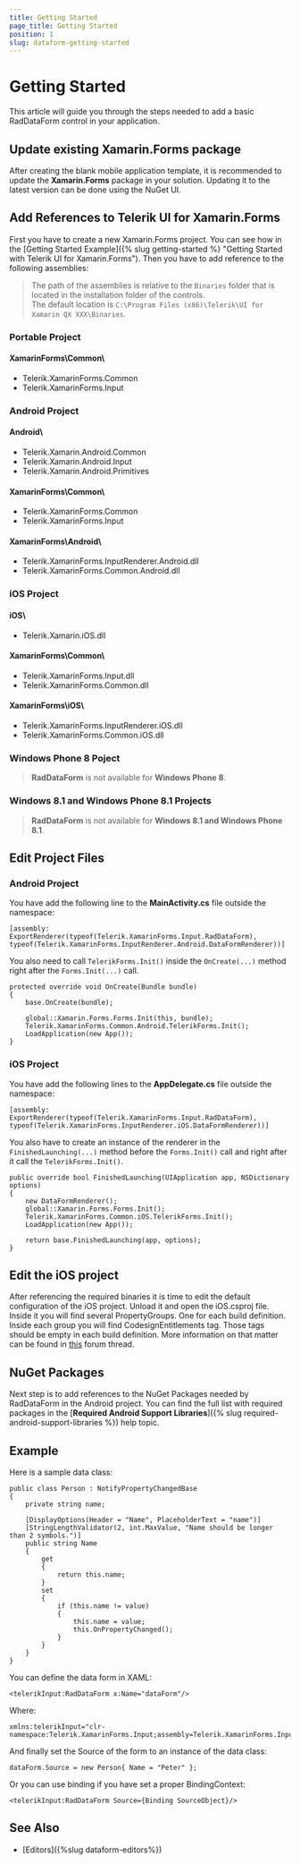 ```yaml
---
title: Getting Started
page_title: Getting Started
position: 1
slug: dataform-getting-started
---
```


# Getting Started

This article will guide you through the steps needed to add a basic RadDataForm control in your application.

## Update existing Xamarin.Forms package
After creating the blank mobile application template, it is recommended to update the **Xamarin.Forms** package in your solution. Updating it to the latest version can be done using the NuGet UI.

## Add References to Telerik UI for Xamarin.Forms ##
First you have to create a new Xamarin.Forms project. You can see how in the [Getting Started Example]({% slug getting-started %} "Getting Started with Telerik UI for Xamarin.Forms"). Then you have to add reference to the following assemblies:

> The path of the assemblies is relative to the `Binaries` folder that is located in the installation folder of the controls.  
>The default location is `C:\Program Files (x86)\Telerik\UI for Xamarin QX XXX\Binaries`. 

### Portable Project

#### XamarinForms\\Common\\

- Telerik.XamarinForms.Common
- Telerik.XamarinForms.Input

### Android Project

#### Android\\

- Telerik.Xamarin.Android.Common
- Telerik.Xamarin.Android.Input
- Telerik.Xamarin.Android.Primitives

#### XamarinForms\\Common\\

- Telerik.XamarinForms.Common
- Telerik.XamarinForms.Input

#### XamarinForms\\Android\\

- Telerik.XamarinForms.InputRenderer.Android.dll
- Telerik.XamarinForms.Common.Android.dll

### iOS Project

#### iOS\\

- Telerik.Xamarin.iOS.dll

#### XamarinForms\\Common\\

- Telerik.XamarinForms.Input.dll
- Telerik.XamarinForms.Common.dll

#### XamarinForms\\iOS\\

- Telerik.XamarinForms.InputRenderer.iOS.dll
- Telerik.XamarinForms.Common.iOS.dll


### Windows Phone 8 Poject

> **RadDataForm** is not available for **Windows Phone 8**.

### Windows 8.1 and Windows Phone 8.1 Projects

> **RadDataForm** is not available for **Windows 8.1 and Windows Phone 8.1**.

## Edit Project Files

### Android Project

You have add the following line to the **MainActivity.cs** file outside the namespace:

	[assembly: ExportRenderer(typeof(Telerik.XamarinForms.Input.RadDataForm), typeof(Telerik.XamarinForms.InputRenderer.Android.DataFormRenderer))]

You also need to call `TelerikForms.Init()` inside the `OnCreate(...)` method right after the `Forms.Init(...)` call.

	protected override void OnCreate(Bundle bundle)
    {
        base.OnCreate(bundle);

        global::Xamarin.Forms.Forms.Init(this, bundle); 
        Telerik.XamarinForms.Common.Android.TelerikForms.Init();
        LoadApplication(new App());
    }

### iOS Project

You have add the following lines to the **AppDelegate.cs** file outside the namespace:

	[assembly: ExportRenderer(typeof(Telerik.XamarinForms.Input.RadDataForm), typeof(Telerik.XamarinForms.InputRenderer.iOS.DataFormRenderer))]

You also have to create an instance of the renderer in the `FinishedLaunching(...)` method before the `Forms.Init()` call and right after it call the `TelerikForms.Init()`.

	public override bool FinishedLaunching(UIApplication app, NSDictionary options)
    {
        new DataFormRenderer();
        global::Xamarin.Forms.Forms.Init();
        Telerik.XamarinForms.Common.iOS.TelerikForms.Init();
        LoadApplication(new App());

        return base.FinishedLaunching(app, options);
    }

## Edit the iOS project
After referencing the required binaries it is time to edit the default configuration of the iOS project. Unload it and open the iOS.csproj file. Inside it you will find several PropertyGroups. One for each build definition. Inside each group you will find CodesignEntitlements tag. Those tags should be empty in each build definition. More information on that matter can be found in [this]({http://forums.xamarin.com/discussion/39674/iphonesimulator-build-results-in-no-valid-ios-code-signing-keys-found-in-keychain}) forum thread.

## NuGet Packages
Next step is to add references to the NuGet Packages needed by RadDataForm in the Android project. You can find the full list with required packages in the [**Required Android Support Libraries**]({% slug required-android-support-libraries %}) help topic.


## Example

Here is a sample data class:

	public class Person : NotifyPropertyChangedBase
	{
	    private string name;
	
	    [DisplayOptions(Header = "Name", PlaceholderText = "name")]
	    [StringLengthValidator(2, int.MaxValue, "Name should be longer than 2 symbols.")]
	    public string Name
	    {
	        get
	        {
	            return this.name;
	        }
	        set
	        {
	            if (this.name != value)
	            {
	                this.name = value;
	                this.OnPropertyChanged();
	            }
	        }
	    }
	}

You can define the data form in XAML:

	<telerikInput:RadDataForm x:Name="dataForm"/>

Where:

	xmlns:telerikInput="clr-namespace:Telerik.XamarinForms.Input;assembly=Telerik.XamarinForms.Input"

And finally set the Source of the form to an instance of the data class:

	dataForm.Source = new Person{ Name = "Peter" };

Or you can use binding if you have set a proper BindingContext:


	<telerikInput:RadDataForm Source={Binding SourceObject}/>	
	
## See Also
- [Editors]({%slug dataform-editors%})
